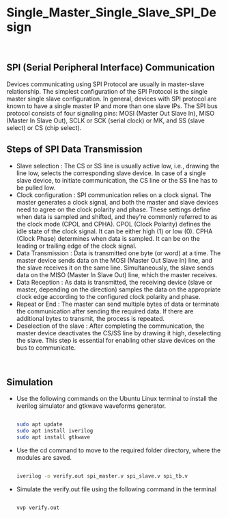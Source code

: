 # Single_Master_Single_Slave_SPI_Design
<br>

## SPI (Serial Peripheral Interface) Communication
Devices communicating using SPI Protocol are usually in master-slave relationship. The simplest configuration of the SPI Protocol is the single master single slave configuration. In general, devices with SPI protocol are known to have a single master IP and more than one slave IPs. The SPI bus protocol consists of four signaling pins: MOSI (Master Out Slave In), MISO (Master In Slave Out), SCLK or SCK (serial clock) or MK, and SS (slave select) or CS (chip select).
<br>

## Steps of SPI Data Transmission
- Slave selection : The CS or SS line is usually active low, i.e., drawing the line low, selects the corresponding slave device. In case of a single slave device, to initiate communication, the CS line or the SS line has to be pulled low.
- Clock configuration : SPI communication relies on a clock signal. The master generates a clock signal, and both the master and slave devices need to agree on the clock polarity and phase. These settings define when data is sampled and shifted, and they're commonly referred to as the clock mode (CPOL and CPHA). CPOL (Clock Polarity) defines the idle state of the clock signal. It can be either high (1) or low (0). CPHA (Clock Phase) determines when data is sampled. It can be on the leading or trailing edge of the clock signal.
- Data Transmission : Data is transmitted one byte (or word) at a time. The master device sends data on the MOSI (Master Out Slave In) line, and the slave receives it on the same line. Simultaneously, the slave sends data on the MISO (Master In Slave Out) line, which the master receives.
- Data Reception : As data is transmitted, the receiving device (slave or master, depending on the direction) samples the data on the appropriate clock edge according to the configured clock polarity and phase.
- Repeat or End : The master can send multiple bytes of data or terminate the communication after sending the required data. If there are additional bytes to transmit, the process is repeated.
- Deselection of the slave : After completing the communication, the master device deactivates the CS/SS line by drawing it high, deselecting the slave. This step is essential for enabling other slave devices on the bus to communicate.
<br>

## Simulation 

- Use the following commands on the Ubuntu Linux terminal to install the iverilog simulator and gtkwave waveforms generator.
  ```bash

  sudo apt update
  sudo apt install iverilog
  sudo apt install gtkwave
  ```
- Use the cd command to move to the required folder directory, where the modules are saved.
  ```bash

  iverilog -o verify.out spi_master.v spi_slave.v spi_tb.v

  ```
- Simulate the verify.out file using the following command in the terminal
  ```bash

  vvp verify.out

  ```
  
